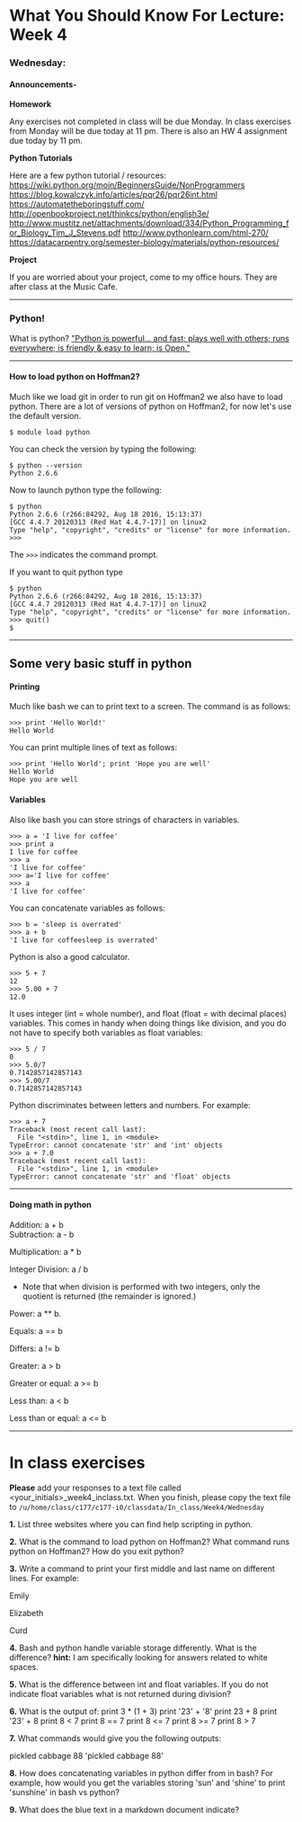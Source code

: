 # What You Should Know For Lecture: Week 4

### Wednesday:

#### Announcements-

__Homework__

Any exercises not completed in class will be due Monday. In class exercises from Monday will be due today at 11 pm.   There is also an HW 4 assignment due today by 11 pm.

__Python Tutorials__

Here are a few python tutorial / resources:
https://wiki.python.org/moin/BeginnersGuide/NonProgrammers
https://blog.kowalczyk.info/articles/pqr26/pqr26int.html
https://automatetheboringstuff.com/
http://openbookproject.net/thinkcs/python/english3e/
http://www.mustitz.net/attachments/download/334/Python_Programming_for_Biology_Tim_J_Stevens.pdf
http://www.pythonlearn.com/html-270/
https://datacarpentry.org/semester-biology/materials/python-resources/

__Project__

If you are worried about your project, come to my office hours.  They are after class at the Music Cafe.

---

### Python!

What is python? ["Python is powerful... and fast;
plays well with others;
runs everywhere;
is friendly & easy to learn;
is Open."](https://www.python.org/)

---

#### How to load python on Hoffman2?

Much like we load git in order to run git on Hoffman2 we also have to load python.  There are a lot of versions of python on Hoffman2, for now let's use the default version.

```
$ module load python
```

You can check the version by typing the following:

```
$ python --version
Python 2.6.6
```
Now to launch python type the following:

```
$ python
Python 2.6.6 (r266:84292, Aug 18 2016, 15:13:37)
[GCC 4.4.7 20120313 (Red Hat 4.4.7-17)] on linux2
Type "help", "copyright", "credits" or "license" for more information.
>>>
```

The `>>>` indicates the command prompt.

If you want to quit python type

```
$ python
Python 2.6.6 (r266:84292, Aug 18 2016, 15:13:37)
[GCC 4.4.7 20120313 (Red Hat 4.4.7-17)] on linux2
Type "help", "copyright", "credits" or "license" for more information.
>>> quit()
$
```

---
## Some very basic stuff in python

#### Printing

Much like bash we can to print text to a screen. The command is as follows:

```
>>> print 'Hello World!'
Hello World
```

You can print multiple lines of text as follows:

```
>>> print 'Hello World'; print 'Hope you are well'
Hello World
Hope you are well
```

#### Variables

Also like bash you can store strings of characters in variables.

```
>>> a = 'I live for coffee'
>>> print a
I live for coffee
>>> a
'I live for coffee'
>>> a='I live for coffee'
>>> a
'I live for coffee'
```

You can concatenate variables as follows:

```
>>> b = 'sleep is overrated'
>>> a + b
'I live for coffeesleep is overrated'
```

Python is also a good calculator.  

```
>>> 5 + 7
12
>>> 5.00 + 7
12.0
```

It uses integer (int = whole number), and float (float = with decimal places) variables.  This comes in handy when doing things like division, and you do not have to specify both variables as float variables:

```
>>> 5 / 7
0
>>> 5.0/7
0.7142857142857143
>>> 5.00/7
0.7142857142857143
```

Python discriminates between letters and numbers.  For example:

```
>>> a + 7
Traceback (most recent call last):
  File "<stdin>", line 1, in <module>
TypeError: cannot concatenate 'str' and 'int' objects
>>> a + 7.0
Traceback (most recent call last):
  File "<stdin>", line 1, in <module>
TypeError: cannot concatenate 'str' and 'float' objects

```
---
#### Doing math in python

­Addition: a + b  
Subtraction: a - b

Multiplication: a * b

­Integer Division: a / b

* Note that when division is performed with two integers, only the quotient
is returned (the remainder is ignored.)

­Power: a ** b.

Equals:  a == b

Differs: a != b

Greater: a \> b

Greater or equal: a \>= b

Less than: a \< b

Less than or equal: a \<= b



---

# In class exercises

__Please__ add your responses to a text file called <your_initials>\_week4_inclass.txt.  When you finish, please copy the text file to `/u/home/class/c177/c177-i0/classdata/In_class/Week4/Wednesday`

__1.__ List three websites where you can find help scripting in python.

__2.__ What is the command to load python on Hoffman2?  What command runs python on Hoffman2? How do you exit python?

__3.__ Write a command to print your first middle and last name on different lines. For example:

Emily

Elizabeth

Curd

__4.__ Bash and python handle variable storage differently.  What is the difference?  __hint:__ I am specifically looking for answers related to white spaces.

__5.__ What is the difference between int and float variables. If you do not indicate float variables what is not returned during division?

__6.__ What is the output of:
print 3 * (1 + 3)
print '23' + '8'
print 23 + 8
print '23' + 8
print 8 < 7
print 8 == 7
print 8 <= 7
print 8 >= 7
print 8 > 7

__7.__ What commands would give you the following outputs:

pickled cabbage 88
'pickled cabbage 88'

__8.__ How does concatenating variables in python differ from in bash?
For example, how would you get the variables storing 'sun' and  'shine' to print 'sunshine' in bash vs python?

__9.__ What does the blue text in a markdown document indicate?  

